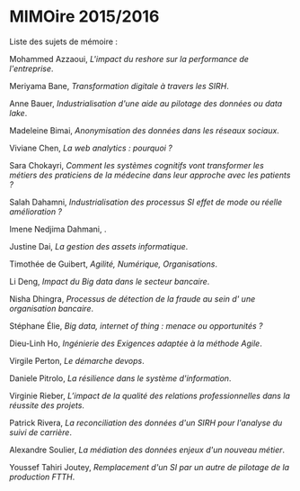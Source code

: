 # MIMOire 2015/2016

Liste des sujets de mémoire :

Mohammed Azzaoui, *L'impact du reshore sur la performance de l'entreprise*.

Meriyama Bane, *Transformation digitale à travers les SIRH*.

Anne Bauer, *Industrialisation d'une aide au pilotage des données ou data lake*.

Madeleine Bimai, *Anonymisation des données dans les réseaux sociaux*.

Viviane Chen, *La web analytics : pourquoi ?*

Sara Chokayri, *Comment les systèmes cognitifs vont transformer les métiers des praticiens de la médecine dans leur approche avec les patients ?*

Salah Dahamni, *Industrialisation des processus SI effet de mode ou réelle amélioration ?*

Imene Nedjima Dahmani, .

Justine Dai, *La gestion des assets informatique*.

Timothée de Guibert, *Agilité, Numérique, Organisations*.

Li Deng, *Impact du Big data dans le secteur bancaire*.

Nisha Dhingra, *Processus de détection de la fraude au sein d' une organisation bancaire*.

Stéphane Élie, *Big data,  internet of thing  : menace ou opportunités ?*

Dieu-Linh Ho, *Ingénierie des Exigences adaptée à la méthode Agile*.

Virgile Perton, *Le démarche devops*.

Daniele Pitrolo, *La résilience dans le système d'information*.

Virginie Rieber, *L’impact de la qualité des relations professionnelles dans la réussite des projets*.

Patrick Rivera, *La reconciliation des données d'un SIRH pour l'analyse du suivi de carrière*.

Alexandre Soulier, *La médiation des données enjeux d'un nouveau métier*.

Youssef Tahiri Joutey, *Remplacement d'un SI par un autre de pilotage de la production FTTH*.
